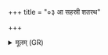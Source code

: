 +++
title = "०३ आ सहस्री शतरथ"

+++
<details><summary>मूलम् (GR)</summary>

आ सहस्री शतरथ  
आ रेवान्येतु नो विशम् । +++(Bhatt. viśan)+++  
एन्द्रो वामेन विश्पतिर् +++(Bhatt. indro)+++  
आ रूपेण बृहस्पतिः ॥
</details>